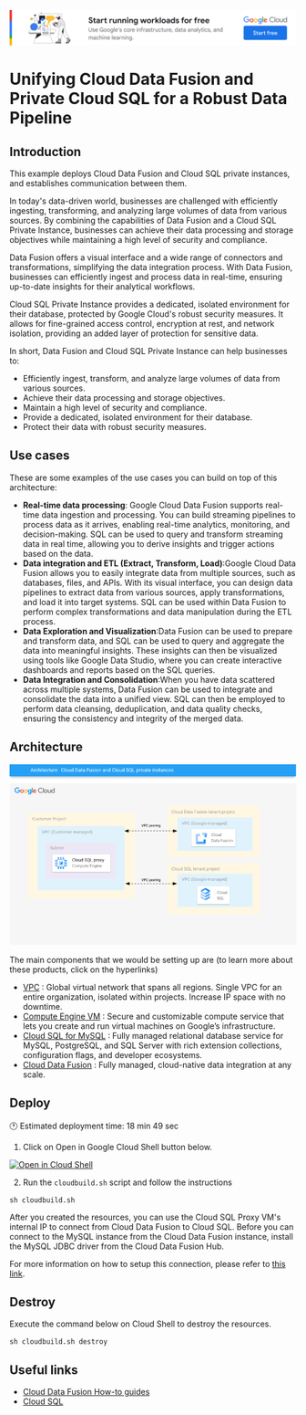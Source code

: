 [![banner](../banner.png)](https://cloud.google.com/?utm_source=github&utm_medium=referral&utm_campaign=GCP&utm_content=packages_repository_banner)

# Unifying Cloud Data Fusion and Private Cloud SQL for a Robust Data Pipeline

## Introduction
This example deploys Cloud Data Fusion and Cloud SQL private instances, and establishes communication between them.

In today's data-driven world, businesses are challenged with efficiently ingesting, transforming, and analyzing large volumes of data from various sources. By combining the capabilities of Data Fusion and a Cloud SQL Private Instance, businesses can achieve their data processing and storage objectives while maintaining a high level of security and compliance.

Data Fusion offers a visual interface and a wide range of connectors and transformations, simplifying the data integration process. With Data Fusion, businesses can efficiently ingest and process data in real-time, ensuring up-to-date insights for their analytical workflows.

Cloud SQL Private Instance provides a dedicated, isolated environment for their database, protected by Google Cloud's robust security measures. It allows for fine-grained access control, encryption at rest, and network isolation, providing an added layer of protection for sensitive data.

In short, Data Fusion and Cloud SQL Private Instance can help businesses to:

* Efficiently ingest, transform, and analyze large volumes of data from various sources.
* Achieve their data processing and storage objectives.
* Maintain a high level of security and compliance.
* Provide a dedicated, isolated environment for their database.
* Protect their data with robust security measures.

## Use cases

These are some examples of the use cases you can build on top of this architecture:

* __Real-time data processing__: Google Cloud Data Fusion supports real-time data ingestion and processing. You can build streaming pipelines to process data as it arrives, enabling real-time analytics, monitoring, and decision-making. SQL can be used to query and transform streaming data in real time, allowing you to derive insights and trigger actions based on the data.
* __Data integration and ETL (Extract, Transform, Load)__:Google Cloud Data Fusion allows you to easily integrate data from multiple sources, such as databases, files, and APIs. With its visual interface, you can design data pipelines to extract data from various sources, apply transformations, and load it into target systems. SQL can be used within Data Fusion to perform complex transformations and data manipulation during the ETL process.
* __Data Exploration and Visualization__:Data Fusion can be used to prepare and transform data, and SQL can be used to query and aggregate the data into meaningful insights. These insights can then be visualized using tools like Google Data Studio, where you can create interactive dashboards and reports based on the SQL queries.
* __Data Integration and Consolidation__:When you have data scattered across multiple systems, Data Fusion can be used to integrate and consolidate the data into a unified view. SQL can then be employed to perform data cleansing, deduplication, and data quality checks, ensuring the consistency and integrity of the merged data.



## Architecture
<p align="center"><img src="architecture.png"></p>

The main components that we would be setting up are (to learn more about these products, click on the hyperlinks)

* [VPC](https://cloud.google.com/vpc) : Global virtual network that spans all regions. Single VPC for an entire organization, isolated within projects. Increase IP space with no downtime.
* [Compute Engine VM](https://cloud.google.com/compute) : Secure and customizable compute service that lets you create and run virtual machines on Google’s infrastructure.
* [Cloud SQL for MySQL](https://cloud.google.com/sql) : Fully managed relational database service for MySQL, PostgreSQL, and SQL Server with rich extension collections, configuration flags, and developer ecosystems.
* [Cloud Data Fusion](https://cloud.google.com/data-fusion) : Fully managed, cloud-native data integration at any scale.

## Deploy

:clock1: Estimated deployment time: 18 min 49 sec

1. Click on Open in Google Cloud Shell button below.
<a href="https://ssh.cloud.google.com/cloudshell/editor?cloudshell_git_repo=https://github.com/GoogleCloudPlatform/click-to-deploy-solutions&cloudshell_workspace=private-cloud-data-fusion" target="_new">
    <img alt="Open in Cloud Shell" src="https://gstatic.com/cloudssh/images/open-btn.svg">
</a>

2. Run the `cloudbuild.sh` script and follow the instructions
```
sh cloudbuild.sh
```

After you created the resources, you can use the Cloud SQL Proxy VM's internal IP to connect from Cloud Data Fusion to Cloud SQL. Before you can connect to the MySQL instance from the Cloud Data Fusion instance, install the MySQL JDBC driver from the Cloud Data Fusion Hub.

For more information on how to setup this connection, please refer to [this link](https://cloud.google.com/data-fusion/docs/how-to/connect-to-cloud-sql-source).

## Destroy
Execute the command below on Cloud Shell to destroy the resources.
```
sh cloudbuild.sh destroy
```

## Useful links
- [Cloud Data Fusion How-to guides](https://cloud.google.com/data-fusion/docs/how-to)
- [Cloud SQL](https://cloud.google.com/sql)
